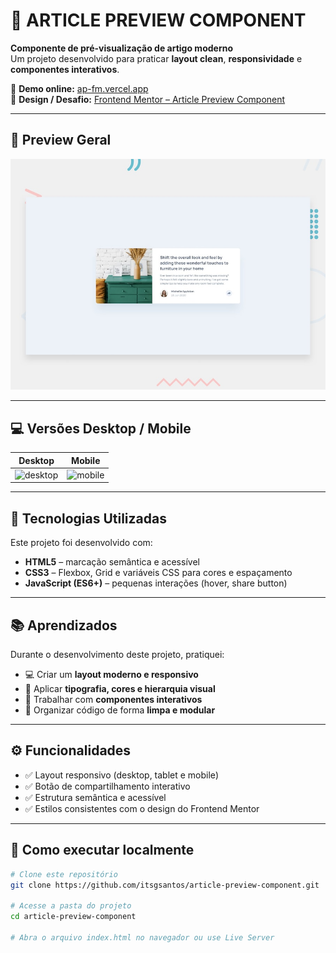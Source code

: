 # 📰 **ARTICLE PREVIEW COMPONENT**

**Componente de pré-visualização de artigo moderno**  
Um projeto desenvolvido para praticar **layout clean**, **responsividade** e **componentes interativos**.

🔗 **Demo online:** [ap-fm.vercel.app](https://ap-fm.vercel.app/)  
🎨 **Design / Desafio:** [Frontend Mentor – Article Preview Component](https://www.frontendmentor.io/challenges/article-preview-component-dYBN_pYFT)

---

## 📸 **Preview Geral**

![preview](https://github.com/itsgsantos/article-preview-component/raw/main/design/desktop-preview.jpg)

---

## 💻 **Versões Desktop / Mobile**

| Desktop | Mobile |
|---------|--------|
| ![desktop](https://github.com/user-attachments/assets/5af4d29d-9a93-4a6e-ad7d-97650149b502) | ![mobile](https://github.com/user-attachments/assets/5611ab2e-0606-4300-a981-5e6ed26f5e0d) |

---

## 🚀 **Tecnologias Utilizadas**

Este projeto foi desenvolvido com:

- **HTML5** – marcação semântica e acessível  
- **CSS3** – Flexbox, Grid e variáveis CSS para cores e espaçamento  
- **JavaScript (ES6+)** – pequenas interações (hover, share button)

---

## 📚 **Aprendizados**

Durante o desenvolvimento deste projeto, pratiquei:

- 💻 Criar um **layout moderno e responsivo**  
- 🎨 Aplicar **tipografia, cores e hierarquia visual**  
- 🧩 Trabalhar com **componentes interativos**  
- 🧱 Organizar código de forma **limpa e modular**

---

## ⚙️ **Funcionalidades**

- ✅ Layout responsivo (desktop, tablet e mobile)  
- ✅ Botão de compartilhamento interativo  
- ✅ Estrutura semântica e acessível  
- ✅ Estilos consistentes com o design do Frontend Mentor

---

## 🧩 **Como executar localmente**

```bash
# Clone este repositório
git clone https://github.com/itsgsantos/article-preview-component.git

# Acesse a pasta do projeto
cd article-preview-component

# Abra o arquivo index.html no navegador ou use Live Server
